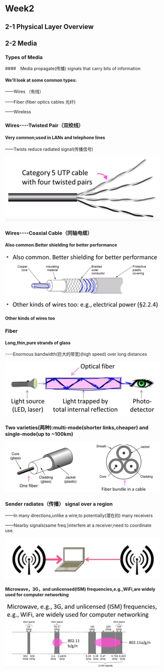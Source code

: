 # Week2

## 2-1 Physical Layer Overview

###





## 2-2 Media

### Types of Media

####　Media propagate(传播) signals that carry bits of information

#### We'll look at some common types:

——Wires （有线）

——Fiber (fiber optics cables 光纤)

——Wireless

### Wires----Twisted Pair（双绞线）

#### Very common;used in LANs and telephone lines

——Twists reduce radiated signal(传播信号)

![](https://raw.githubusercontent.com/alstonzero/computer-network/master/week2/pic/2-2_01.png)



### Wires----Coaxial Cable（同轴电缆）

#### Also common.Better shielding for better performance

![](https://raw.githubusercontent.com/alstonzero/computer-network/master/week2/pic/2-2_02.png)



#### Other kinds of wires too

### Fiber

#### Long,thin,pure strands of glass

----Enormous bandwidth(巨大的带宽)(high speed) over long distances

![](https://raw.githubusercontent.com/alstonzero/computer-network/master/week2/pic/2-2_03.png)



### Two varieties(两种):multi-mode(shorter links,cheaper) and single-mode(up to ~100km)

![](https://raw.githubusercontent.com/alstonzero/computer-network/master/week2/pic/2-2_04.png)

### Sender radiates（传播） signal over a region

——In many directions,unlike a wire,to potentially(潜在的) many receivers

——Nearby signals(same freq.)interfere at a receiver;need to coordinate use.

![](https://raw.githubusercontent.com/alstonzero/computer-network/master/week2/pic/2-2_05.png)

#### Microwave，3G，and unlicensed(ISM) frequencies,e.g.,WiFi,are widely used for computer networking



![](https://raw.githubusercontent.com/alstonzero/computer-network/master/week2/pic/2-2_06.png)